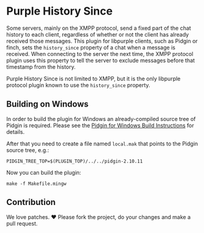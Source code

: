 # Purple History Since

Some servers, mainly on the XMPP protocol, send a fixed part of the chat
history to each client, regardless of whether or not the client has already
received those messages. This plugin for libpurple clients, such as Pidgin or
finch, sets the `history_since` property of a chat when a message is received.
When connecting to the server the next time, the XMPP protocol plugin uses this
property to tell the server to exclude messages before that timestamp from the
history.

Purple History Since is not limited to XMPP, but it is the only libpurple
protocol plugin known to use the `history_since` property.


## Building on Windows

In order to build the plugin for Windows an already-compiled source tree of
Pidgin is required. Please see the [Pidgin for Windows Build Instructions](https://developer.pidgin.im/wiki/BuildingWinPidgin)
for details.

After that you need to create a file named `local.mak` that points to the
Pidgin source tree, e.g.:

    PIDGIN_TREE_TOP=$(PLUGIN_TOP)/../../pidgin-2.10.11

Now you can build the plugin:

    make -f Makefile.mingw


## Contribution

We love patches. :heart: Please fork the project, do your changes and make a
pull request.
